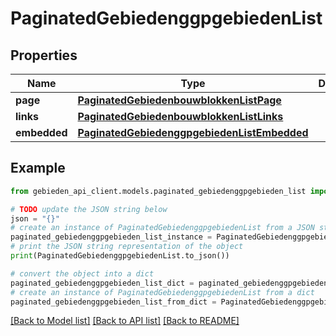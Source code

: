 # PaginatedGebiedenggpgebiedenList


## Properties

Name | Type | Description | Notes
------------ | ------------- | ------------- | -------------
**page** | [**PaginatedGebiedenbouwblokkenListPage**](PaginatedGebiedenbouwblokkenListPage.md) |  | [optional] 
**links** | [**PaginatedGebiedenbouwblokkenListLinks**](PaginatedGebiedenbouwblokkenListLinks.md) |  | [optional] 
**embedded** | [**PaginatedGebiedenggpgebiedenListEmbedded**](PaginatedGebiedenggpgebiedenListEmbedded.md) |  | [optional] 

## Example

```python
from gebieden_api_client.models.paginated_gebiedenggpgebieden_list import PaginatedGebiedenggpgebiedenList

# TODO update the JSON string below
json = "{}"
# create an instance of PaginatedGebiedenggpgebiedenList from a JSON string
paginated_gebiedenggpgebieden_list_instance = PaginatedGebiedenggpgebiedenList.from_json(json)
# print the JSON string representation of the object
print(PaginatedGebiedenggpgebiedenList.to_json())

# convert the object into a dict
paginated_gebiedenggpgebieden_list_dict = paginated_gebiedenggpgebieden_list_instance.to_dict()
# create an instance of PaginatedGebiedenggpgebiedenList from a dict
paginated_gebiedenggpgebieden_list_from_dict = PaginatedGebiedenggpgebiedenList.from_dict(paginated_gebiedenggpgebieden_list_dict)
```
[[Back to Model list]](../README.md#documentation-for-models) [[Back to API list]](../README.md#documentation-for-api-endpoints) [[Back to README]](../README.md)


